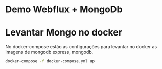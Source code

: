 # Demo Webflux + MongoDb

# Levantar Mongo no docker

No docker-compose estão as configurações para levantar no docker as imagens de mongodb express, mongodb.

```sh
docker-compose -f docker-compose.yml up
```
